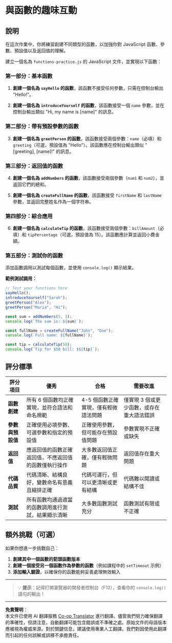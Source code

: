 <!--
CO_OP_TRANSLATOR_METADATA:
{
  "original_hash": "8328f58f4593b4671656ff8f4b2edbd9",
  "translation_date": "2025-10-22T22:34:42+00:00",
  "source_file": "2-js-basics/2-functions-methods/assignment.md",
  "language_code": "mo"
}
-->
# 與函數的趣味互動

## 說明

在這次作業中，你將練習創建不同類型的函數，以加強你對 JavaScript 函數、參數、預設值以及返回值的理解。

建立一個名為 `functions-practice.js` 的 JavaScript 文件，並實現以下函數：

### 第一部分：基本函數
1. **創建一個名為 `sayHello` 的函數**，該函數不接受任何參數，只需在控制台輸出 "Hello!"。

2. **創建一個名為 `introduceYourself` 的函數**，該函數接受一個 `name` 參數，並在控制台輸出類似 "Hi, my name is [name]" 的訊息。

### 第二部分：帶有預設參數的函數
3. **創建一個名為 `greetPerson` 的函數**，該函數接受兩個參數：`name`（必填）和 `greeting`（可選，預設值為 "Hello"）。該函數應在控制台輸出類似 "[greeting], [name]!" 的訊息。

### 第三部分：返回值的函數
4. **創建一個名為 `addNumbers` 的函數**，該函數接受兩個參數（`num1` 和 `num2`），並返回它們的總和。

5. **創建一個名為 `createFullName` 的函數**，該函數接受 `firstName` 和 `lastName` 參數，並返回完整姓名作為一個字符串。

### 第四部分：綜合應用
6. **創建一個名為 `calculateTip` 的函數**，該函數接受兩個參數：`billAmount`（必填）和 `tipPercentage`（可選，預設值為 15）。該函數應計算並返回小費金額。

### 第五部分：測試你的函數
添加函數調用以測試每個函數，並使用 `console.log()` 顯示結果。

**範例測試調用：**
```javascript
// Test your functions here
sayHello();
introduceYourself("Sarah");
greetPerson("Alex");
greetPerson("Maria", "Hi");

const sum = addNumbers(5, 3);
console.log(`The sum is: ${sum}`);

const fullName = createFullName("John", "Doe");
console.log(`Full name: ${fullName}`);

const tip = calculateTip(50);
console.log(`Tip for $50 bill: $${tip}`);
```

## 評分標準

| 評分項目 | 優秀 | 合格 | 需要改進 |
| -------- | ----- | ----- | -------- |
| **函數創建** | 所有 6 個函數均正確實現，並符合語法和命名規範 | 4-5 個函數正確實現，僅有輕微語法問題 | 僅實現 3 個或更少函數，或存在重大語法錯誤 |
| **參數與預設值** | 正確使用必填參數、可選參數和指定的預設值 | 正確使用參數，但可能存在預設值問題 | 參數實現不正確或缺失 |
| **返回值** | 應返回值的函數正確返回值，不應返回值的函數僅執行操作 | 大多數返回值正確，僅有輕微問題 | 返回值存在重大問題 |
| **代碼品質** | 代碼清晰、結構良好，變數命名有意義且縮排正確 | 代碼可運行，但可以更清晰或更有結構 | 代碼難以閱讀或結構不佳 |
| **測試** | 所有函數均通過適當的函數調用進行測試，結果顯示清晰 | 大多數函數測試充分 | 函數測試有限或不正確 |

## 額外挑戰（可選）

如果你想進一步挑戰自己：

1. **創建其中一個函數的箭頭函數版本**
2. **創建一個接受另一個函數作為參數的函數**（例如課程中的 `setTimeout` 示例）
3. **添加輸入驗證**，以確保你的函數能夠妥善處理無效輸入

---

> 💡 **提示**：記得打開瀏覽器的開發者控制台（F12），查看你的 `console.log()` 語句的輸出！

---

**免責聲明**：  
本文件已使用 AI 翻譯服務 [Co-op Translator](https://github.com/Azure/co-op-translator) 進行翻譯。儘管我們努力確保翻譯的準確性，但請注意，自動翻譯可能包含錯誤或不準確之處。原始文件的母語版本應被視為權威來源。對於關鍵信息，建議使用專業人工翻譯。我們對因使用此翻譯而引起的任何誤解或誤釋不承擔責任。